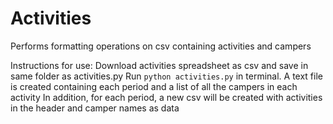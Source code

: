 # Activities
Performs formatting operations on csv containing activities and campers

Instructions for use:
Download activities spreadsheet as csv and save in same folder as activities.py
Run ```python activities.py``` in terminal.
A text file is created containing each period and a list of all the campers in each activity
In addition, for each period, a new csv will be created with activities in the header and camper names as data




